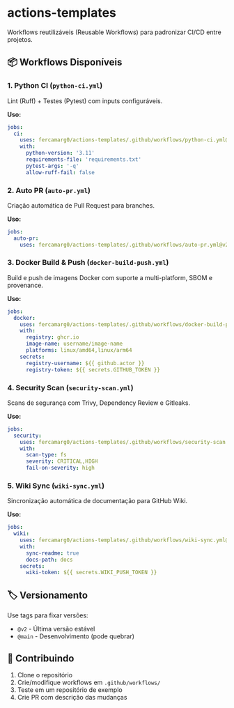 # actions-templates

Workflows reutilizáveis (Reusable Workflows) para padronizar CI/CD entre projetos.

## 📦 Workflows Disponíveis

### 1. Python CI (`python-ci.yml`)
Lint (Ruff) + Testes (Pytest) com inputs configuráveis.

**Uso:**
```yaml
jobs:
  ci:
    uses: fercamarg0/actions-templates/.github/workflows/python-ci.yml@v2
    with:
      python-version: '3.11'
      requirements-file: 'requirements.txt'
      pytest-args: '-q'
      allow-ruff-fail: false
```

### 2. Auto PR (`auto-pr.yml`)
Criação automática de Pull Request para branches.

**Uso:**
```yaml
jobs:
  auto-pr:
    uses: fercamarg0/actions-templates/.github/workflows/auto-pr.yml@v2
```

### 3. Docker Build & Push (`docker-build-push.yml`)
Build e push de imagens Docker com suporte a multi-platform, SBOM e provenance.

**Uso:**
```yaml
jobs:
  docker:
    uses: fercamarg0/actions-templates/.github/workflows/docker-build-push.yml@v2
    with:
      registry: ghcr.io
      image-name: username/image-name
      platforms: linux/amd64,linux/arm64
    secrets:
      registry-username: ${{ github.actor }}
      registry-token: ${{ secrets.GITHUB_TOKEN }}
```

### 4. Security Scan (`security-scan.yml`)
Scans de segurança com Trivy, Dependency Review e Gitleaks.

**Uso:**
```yaml
jobs:
  security:
    uses: fercamarg0/actions-templates/.github/workflows/security-scan.yml@v2
    with:
      scan-type: fs
      severity: CRITICAL,HIGH
      fail-on-severity: high
```

### 5. Wiki Sync (`wiki-sync.yml`)
Sincronização automática de documentação para GitHub Wiki.

**Uso:**
```yaml
jobs:
  wiki:
    uses: fercamarg0/actions-templates/.github/workflows/wiki-sync.yml@v2
    with:
      sync-readme: true
      docs-path: docs
    secrets:
      wiki-token: ${{ secrets.WIKI_PUSH_TOKEN }}
```

## 🏷️ Versionamento

Use tags para fixar versões:
- `@v2` - Última versão estável
- `@main` - Desenvolvimento (pode quebrar)

## 📝 Contribuindo

1. Clone o repositório
2. Crie/modifique workflows em `.github/workflows/`
3. Teste em um repositório de exemplo
4. Crie PR com descrição das mudanças
